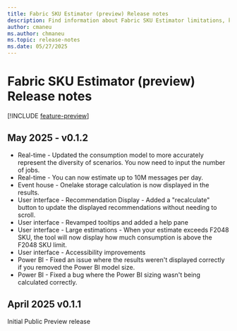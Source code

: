 ```yaml
---
title: Fabric SKU Estimator (preview) Release notes
description: Find information about Fabric SKU Estimator limitations, known issues, help resources, and other release notes.
author: cmaneu
ms.author: chmaneu
ms.topic: release-notes
ms.date: 05/27/2025
---
```


# Fabric SKU Estimator (preview) Release notes

[!INCLUDE [feature-preview](../includes/feature-preview-note.md)]

## May 2025 - v0.1.2

- Real-time - Updated the consumption model to more accurately represent the diversity of scenarios. You now need to input the number of jobs.
- Real-time - You can now estimate up to 10M messages per day.
- Event house - Onelake storage calculation is now displayed in the results.
- User interface - Recommendation Display - Added a "recalculate" button to update the displayed recommendations without needing to scroll.
- User interface - Revamped tooltips and added a help pane
- User interface - Large estimations - When your estimate exceeds F2048 SKU, the tool will now display how much consumption is above the F2048 SKU limit.
- User interface - Accessibility improvements
- Power BI - Fixed an issue where the results weren't displayed correctly if you removed the Power BI model size.
- Power BI - Fixed a bug where the Power BI sizing wasn't being calculated correctly.

## April 2025 v0.1.1

Initial Public Preview release